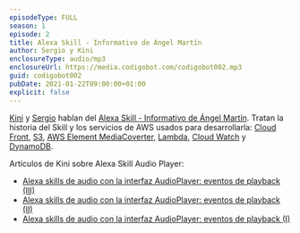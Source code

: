 ```yaml
---
episodeType: FULL
season: 1
episode: 2
title: Alexa Skill - Informativo de Ángel Martín
author: Sergio y Kini
enclosureType: audio/mp3
enclosureUrl: https://media.codigobot.com/codigobot002.mp3
guid: codigobot002
pubDate: 2021-01-22T09:00:00+01:00
explicit: false
---
```


[Kini](https://kinisoftware.com) y  [Sergio](https://sergiodelamo.com) hablan del [Alexa Skill - Informativo de Ángel Martín](https://www.amazon.es/Informativo-de-Ángel-Mart%C3%ADn-Oficial/dp/B08LHJYMY3/ref=cm_cr_arp_d_product_top?ie=UTF8). Tratan la historia del Skill y los servicios de AWS usados para desarrollarla: [Cloud Front](https://aws.amazon.com/cloudfront/), [S3](https://aws.amazon.com/s3/), [AWS Element MediaCoverter](https://aws.amazon.com/mediaconvert/), [Lambda](https://aws.amazon.com/lambda/), [Cloud Watch](https://aws.amazon.com/cloudwatch/) y [DynamoDB](https://aws.amazon.com/dynamodb/).

Artículos de Kini sobre Alexa Skill Audio Player:

- [Alexa skills de audio con la interfaz AudioPlayer: eventos de playback (III)](https://www.kinisoftware.com/usando-audio-player-interface-iii/)
- [Alexa skills de audio con la interfaz AudioPlayer: eventos de playback (II)](https://www.kinisoftware.com/usando-la-interfaz-audioplayer-para-crear-alexa-skills-que-reproducen-audio-ii/)
- [Alexa skills de audio con la interfaz AudioPlayer: eventos de playback (I)](https://www.kinisoftware.com/usando-audio-player-interface-i/)
